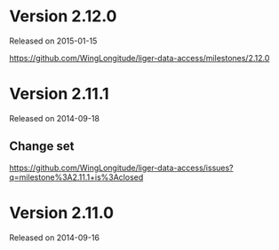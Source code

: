 # Version 2.12.0
Released on 2015-01-15

https://github.com/WingLongitude/liger-data-access/milestones/2.12.0

# Version 2.11.1
Released on 2014-09-18

## Change set
https://github.com/WingLongitude/liger-data-access/issues?q=milestone%3A2.11.1+is%3Aclosed

# Version 2.11.0
Released on 2014-09-16
